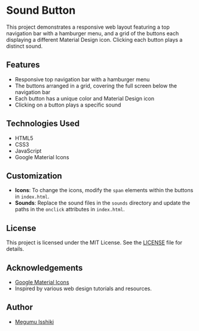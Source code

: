 # Sound Button

This project demonstrates a responsive web layout featuring a top navigation bar with a hamburger menu, and a grid of the buttons each displaying a different Material Design icon. Clicking each button plays a distinct sound.

## Features

- Responsive top navigation bar with a hamburger menu
- The buttons arranged in a grid, covering the full screen below the navigation bar
- Each button has a unique color and Material Design icon
- Clicking on a button plays a specific sound

## Technologies Used

- HTML5
- CSS3
- JavaScript
- Google Material Icons

## Customization

- **Icons**: To change the icons, modify the `span` elements within the buttons in `index.html`.
- **Sounds**: Replace the sound files in the `sounds` directory and update the paths in the `onclick` attributes in `index.html`.

## License

This project is licensed under the MIT License. See the [LICENSE](LICENSE) file for details.

## Acknowledgements

- [Google Material Icons](https://fonts.google.com/icons)
- Inspired by various web design tutorials and resources.

## Author

- [Megumu Isshiki](https://github.com/Davinci-Meg)
